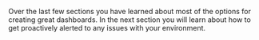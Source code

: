 Over the last few sections you have learned about most of the options for creating great dashboards. In the next section you will learn about how to get proactively alerted to any issues with your environment.
